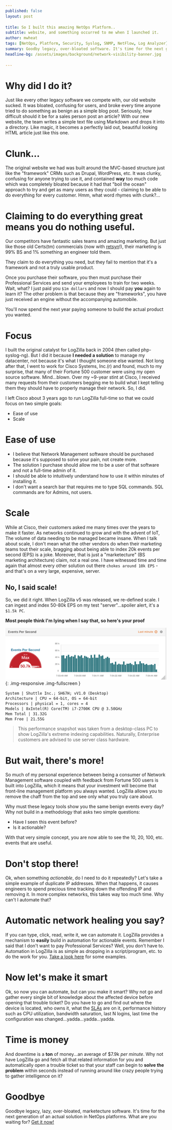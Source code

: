 ```yaml
---
published: false
layout: post

title: So I built this amazing NetOps Platform..
subtitle: website, and something occurred to me when I launched it.
author: mwheat
tags: [NetOps, Platform, Security, Syslog, SNMP, NetFlow, Log Analyzer]
summary: Goodby legacy, over-bloated software. It's time for the next generation..
headline-bg: /assets/images/background/network-visibility-banner.jpg

---
```





# Why did I do it?
Just like every other legacy software we compete with, our old website sucked.
It was bloated, confusing for users, and broke every time anyone tried to do something as benign as a simple blog post.
Seriously, how difficult should it be for a sales person post an article? With our new website, the team writes a simple text file using Markdown and drops it into a directory. Like magic, it becomes a perfectly laid out, beautiful looking HTML article just like this one.


# Clunk...
The original website we had was built around the MVC-based structure just like the 
"framework" CRMs such as Drupal, WordPress, etc. It was clunky, confusing for anyone trying to use it, and contained **way** too much code which was completely bloated because it had that "boil the ocean" approach to try and get as many
users as they could - claiming to be able to do everything for every customer. Hmm, what word rhymes with clunk?...

# Claiming to do everything great means you do nothing useful.
Our competitors have fantastic sales teams and amazing marketing. But just like those old Certs(tm) commercials (now with [retsyn](http://hsionline.com/2005/03/24/what-the-heck-is-retsyn/)!), their marketing is 99% BS and 1% something an engineer told them.

They claim to do everything you need, but they fail to mention that it's a framework and not a truly usable product.

Once you purchase their software, you then must purchase their Professional Services and send your employees to train for two weeks.
Wait, what? I just paid you `$1m dollars` and now I should pay **you** again to learn it? The other problem is that because they are "frameworks", you have just received an engine without the accompanying automobile.

You'll now spend the next year paying someone to build the actual product you wanted.

# Focus
I built the original catalyst for LogZilla back in 2004 (then called php-syslog-ng). But I did it because **I needed a solution** to manage my datacenter, not because it's what I thought someone else wanted. Not long after that, I went to work for Cisco Systems, Inc.(r) and found, much to my surprise, that many of their Fortune 500 customer were using my open source software. Mind...blown. Over my ~9-year stint at Cisco, I received many requests from their customers begging me to build what I kept telling them they should have to properly manage their network. So, I did.

I left Cisco about 3 years ago to run LogZilla full-time so that we could focus on two simple goals:

* Ease of use
* Scale

# Ease of use
* I believe that Network Management software should be purchased because it's supposed to solve your pain, not create more.
* The solution I purchase should allow me to be a user of that software and not a full-time admin of it.
* I should be able to intuitively understand how to use it within minutes of installing it.
* I don't want a search bar that requires me to type SQL commands. SQL commands are for Admins, not users.

# Scale
While at Cisco, their customers asked me many times over the years to make it faster. As networks continued to grow and with the advent of IoT, 
The volume of data needing to be managed became insane. When I talk about scale, I don't mean what the other vendors do when their marketing teams tout their scale, bragging about being able to index 20k events per second (EPS) is a joke. Moreover, that is just a "marketecture" (BS marketing architecture) claim, not a real one.
I have witnessed time and time again that almost every other solution out there `chokes around 10k EPS` - and that's on a very large, expensive, server.

## No, I said scale!
So, we did it right. When LogZilla v5 was released, we re-defined scale. I can ingest and index 50-80k EPS on my test "server"...spoiler alert, it's a `$1.5k PC`.

**Most people think I'm lying when I say that, so here's your proof**

![50keps](/assets/images/blog/post_images/so-i-built-this-amazing-netops-platform/50k-eps-on-a-pc.png){: .img-responsive .img-fullscreen }

	System | Shuttle Inc.; SH67H; vV1.0 (Desktop)
	Architecture | CPU = 64-bit, OS = 64-bit
	Processors | physical = 1, cores = 4
	Models | 8xIntel(R) Core(TM) i7-2700K CPU @ 3.50GHz
	Mem Total | 31.32G
	Mem Free | 21.55G

>This performance snapshot was taken from a desktop-class PC to show LogZilla's extreme indexing capabilities. Naturally, Enterprise customers are advised to use server class hardware.


# But wait, there's more!
So much of my personal experience between being a consumer of Network Management software coupled with feedback from Fortune 500 users is built into LogZilla, which it means that your investment will become that front-line management platform you always wanted.
LogZilla allows you to remove the chaff from the top and see only what you truly care about. 

Why must these legacy tools show you the same benign events every day? Why not build in a methodology that asks two simple questions:

* Have I seen this event before?
* Is it actionable?

With that very simple concept, you are now able to see the 10, 20, 100, etc. events that are useful.

# Don't stop there!
Ok, when something *actionable*, do I need to do it repeatedly? Let's take a simple example of duplicate IP addresses.
When that happens, it causes engineers to spend precious time tracking down the offending IP and removing it. In more complex networks, this takes way too much time.
Why can't I automate that? 


# Automatic network healing you say?
If you can type, click, read, write it, we can automate it. LogZilla provides a mechanism to **easily** build in automation for actionable events. Remember I said that I don't want to pay Professional Services? Well, you don't have to. Automation in LogZilla is as simple as dropping in a script/program, etc. to do the work for you. [Take a look here](https://github.com/logzilla/extras) for some examples.

# Now let's make it smart
Ok, so now you can automate, but can you make it smart? Why not go and gather every single bit of knowledge about the affected device before opening that trouble ticket?
Do you have to go and find out where the device is located, who owns it, what the [SLAs](https://en.wikipedia.org/wiki/Service-level_agreement) are on it, performance history such as CPU utilization, bandwidth saturation, last N logins, last time the configuration was changed...yadda...yadda...yadda.

# Time is money
And downtime is a **ton** of money...an average of $7.9k *per minute*. Why not have LogZilla go and fetch all that related information for you and automatically open a trouble ticket so that your staff can begin to **solve the problem** within seconds instead of running around like crazy people trying to gather intelligence on it?

# Goodbye
Goodbye legacy, lazy, over-bloated, marketecture software. It's time for the next generation of an actual solution in NetOps platforms. What are you waiting for? [Get it now!](/download.html)




